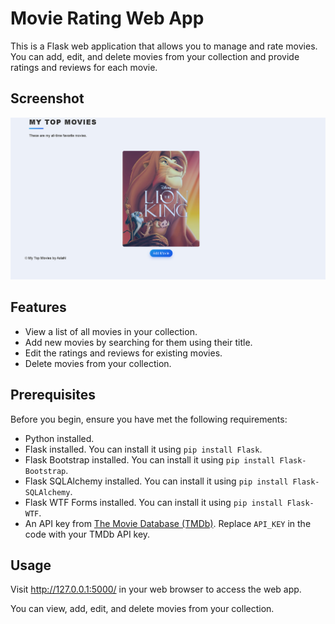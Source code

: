 # Movie Rating Web App

This is a Flask web application that allows you to manage and rate movies. You can add, edit, and delete movies from your collection and provide ratings and reviews for each movie.

## Screenshot

![Screenshot](screen.png)


## Features

- View a list of all movies in your collection.
- Add new movies by searching for them using their title.
- Edit the ratings and reviews for existing movies.
- Delete movies from your collection.

## Prerequisites

Before you begin, ensure you have met the following requirements:

- Python installed.
- Flask installed. You can install it using `pip install Flask`.
- Flask Bootstrap installed. You can install it using `pip install Flask-Bootstrap`.
- Flask SQLAlchemy installed. You can install it using `pip install Flask-SQLAlchemy`.
- Flask WTF Forms installed. You can install it using `pip install Flask-WTF`.
- An API key from [The Movie Database (TMDb)](https://www.themoviedb.org/). Replace `API_KEY` in the code with your TMDb API key.

## Usage

Visit http://127.0.0.1:5000/ in your web browser to access the web app.

You can view, add, edit, and delete movies from your collection.



